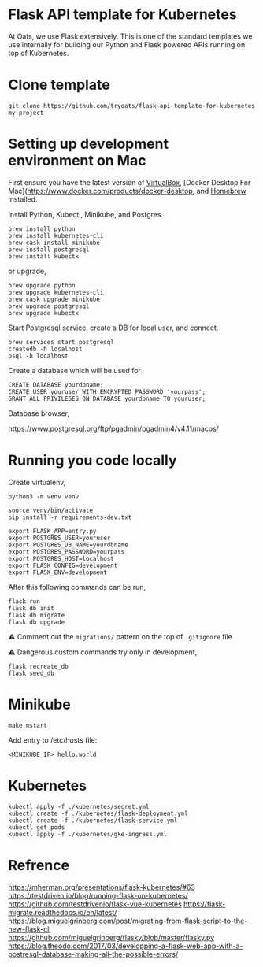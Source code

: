 # Flask API template for Kubernetes
At Oats, we use Flask extensively. This is one of the standard templates we use internally for building our Python and Flask powered APIs running on top of Kubernetes.

# Clone template

```
git clone https://github.com/tryoats/flask-api-template-for-kubernetes my-project
```


# Setting up development environment on Mac

First ensure you have the latest version of [VirtualBox](https://www.virtualbox.org/wiki/Downloads), [Docker Desktop For Mac](https://www.docker.com/products/docker-desktop, and [Homebrew](https://brew.sh/) installed.

Install Python, Kubectl, Minikube, and Postgres. 

```
brew install python
brew install kubernetes-cli
brew cask install minikube
brew install postgresql
brew install kubectx
```

or upgrade,

```
brew upgrade python
brew upgrade kubernetes-cli
brew cask upgrade minikube
brew upgrade postgresql
brew upgrade kubectx
```

Start Postgresql service, create a DB for local user, and connect.
```
brew services start postgresql
createdb -h localhost
psql -h localhost
```

Create a database which will be used for 
```
CREATE DATABASE yourdbname;
CREATE USER youruser WITH ENCRYPTED PASSWORD 'yourpass';
GRANT ALL PRIVILEGES ON DATABASE yourdbname TO youruser;
```

Database browser,

https://www.postgresql.org/ftp/pgadmin/pgadmin4/v4.11/macos/

# Running you code locally
Create virtualenv,
```
python3 -m venv venv
```

```
source venv/bin/activate
pip install -r requirements-dev.txt
```

```
export FLASK_APP=entry.py
export POSTGRES_USER=youruser
export POSTGRES_DB_NAME=yourdbname
export POSTGRES_PASSWORD=yourpass
export POSTGRES_HOST=localhost
export FLASK_CONFIG=development
export FLASK_ENV=development
```

After this following commands can be run,

```
flask run
flask db init
flask db migrate
flask db upgrade
```

⚠️ Comment out the `migrations/` pattern on the top of `.gitignore` file

⚠️ Dangerous custom commands try only in development,

```
flask recreate_db
flask seed_db
```

# Minikube

```
make mstart
```

Add entry to /etc/hosts file:

```
<MINIKUBE_IP> hello.world
```

# Kubernetes

```
kubectl apply -f ./kubernetes/secret.yml
kubectl create -f ./kubernetes/flask-deployment.yml
kubectl create -f ./kubernetes/flask-service.yml
kubectl get pods
kubectl apply -f ./kubernetes/gke-ingress.yml
```


# Refrence

https://mherman.org/presentations/flask-kubernetes/#63
https://testdriven.io/blog/running-flask-on-kubernetes/
https://github.com/testdrivenio/flask-vue-kubernetes
https://flask-migrate.readthedocs.io/en/latest/
https://blog.miguelgrinberg.com/post/migrating-from-flask-script-to-the-new-flask-cli
https://github.com/miguelgrinberg/flasky/blob/master/flasky.py
https://blog.theodo.com/2017/03/developping-a-flask-web-app-with-a-postresql-database-making-all-the-possible-errors/
